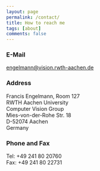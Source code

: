 ```yaml
---
layout: page
permalink: /contact/
title: How to reach me
tags: [about]
comments: false
---
```


### E-Mail  
engelmann@vision.rwth-aachen.de

### Address
Francis Engelmann, Room 127  
RWTH Aachen University  
Computer Vision Group  
Mies-von-der-Rohe Str. 18  
D-52074 Aachen  
Germany  

### Phone and Fax  
Tel: +49 241 80 20760  
Fax: +49 241 80 22731  
